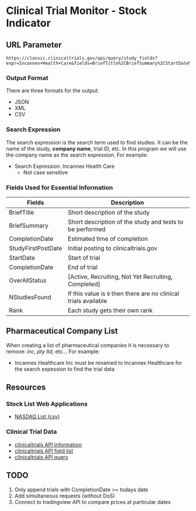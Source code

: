 # Clinical Trial Monitor - Stock Indicator

## URL Parameter

~~~url
https://classic.clinicaltrials.gov/api/query/study_fields?expr=Incannex+Health+Care&fields=BriefTitle%2CBriefSummary%2CStartDate%2CCompletionDate&min_rnk=1&max_rnk=1000&fmt=json
~~~

### Output Format

There are three formats for the output:
- JSON
- XML
- CSV

### Search Expression

The search expression is the search term used to find studies. It can be the name of the study, **company name**, trial ID, etc. In this program we will use the company name as the search expression. For example:

- Search Expression: Incannex Health Care
  - Not case sensitive

### Fields Used for Essential Information

Fields | Description
------ | -----------
BriefTitle | Short description of the study 
BriefSummary | Short description of the study and tests to be performed
CompletionDate | Estimated time of completion
StudyFirstPostDate | Initial posting to clinicaltrials.gov
StartDate | Start of trial
CompletionDate | End of trial
OverAllStatus | [Active, Recruiting, Not Yet Recruiting, Completed]
NStudiesFound | If this value is `0` then there are no clinical trials available
Rank | Each study gets their own rank

## Pharmaceutical Company List

When creating a list of pharmaceutical companies it is necessary to remove: *inc*, *pty ltd*, etc... For example:
- Incannex Healthcare Inc must be renamed to Incannex Healthcare for the search expession to find the trial data

## Resources

### Stock List Web Applications

- [NASDAQ List (csv)](https://topforeignstocks.com/wp-content/uploads/2024/01/Complete-List-of-Biotech-Stocks-Listed-on-NASDAQ-Jan-1-24.csv)

### Clinical Trial Data

- [clinicaltrials API information](https://classic.clinicaltrials.gov/api/gui)
- [clinicaltrials API field list](https://classic.clinicaltrials.gov/api/info/study_fields_list)
- [clinicaltrials API query](https://classic.clinicaltrials.gov/api/gui/demo/simple_study_fields)

## TODO

1. Only append trials with CompletionDate >= todays date
2. Add simultaneous requests (without DoS)
3. Connect to tradingview API to compare prices at particular dates